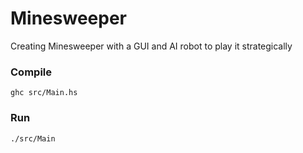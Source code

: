 # Minesweeper   
Creating Minesweeper with a GUI and AI robot to play it strategically    

### Compile
```
ghc src/Main.hs
```

### Run
```
./src/Main
```
